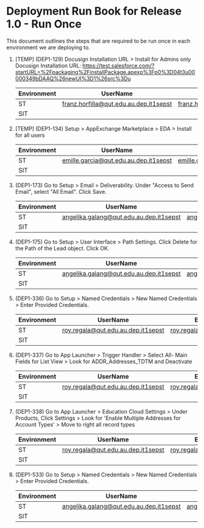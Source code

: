 # Deployment Run Book for Release 1.0 - Run Once

This document outlines the steps that are required to be run once in each environment we are deploying to.

1. [TEMP] (DEP1-129) Docusign Installation URL > Install for Admins only 
Docusign Installation URL: https://test.salesforce.com/?startURL=%2Fpackaging%2FinstallPackage.apexp%3Fp0%3D04t3u00000349bDAAQ%26newUI%3D1%26src%3Du 
   

      | Environment  | UserName                                  | Email                        | 
      |--------------|-------------------------------------------|------------------------------|
      | ST           |franz.horfilla@qut.edu.au.dep.it1sepst     |franz.horfilla@qut.edu.au     | 
      | SIT          |                                           |                              | 

2. [TEMP] (DEP1-134) Setup > AppExchange Marketplace > EDA > Install for all users
   
      | Environment  | UserName                                  | Email                        | 
      |--------------|-------------------------------------------|------------------------------|
      | ST           |	emille.garcia@qut.edu.au.dep.it1sepst    |emille.garcia@qut.edu.au      | 
      | SIT          |                                           |                              |

3. (DEP1-173) Go to Setup > Email > Deliverability. Under "Access to Send Email", select "All Email". Click Save. 
   

      | Environment  | UserName                                  | Email                        | 
      |--------------|-------------------------------------------|------------------------------|
      | ST           |angelika.galang@qut.edu.au.dep.it1sepst    |angelika.galang@qut.edu.au    | 
      | SIT          |                                           |                              | 

4. (DEP1-175) Go to Setup > User Interface > Path Settings. Click Delete for the Path of the Lead object. Click OK.
   
      | Environment  | UserName                                  | Email                        | 
      |--------------|-------------------------------------------|------------------------------|
      | ST           |angelika.galang@qut.edu.au.dep.it1sepst    |angelika.galang@qut.edu.au    | 
      | SIT          |                                           |                              | 

5. (DEP1-336) Go to Setup > Named Credentials > New Named Credentials > Enter Provided Credentials.
   
      | Environment  | UserName                                  | Email                        | 
      |--------------|-------------------------------------------|------------------------------|
      | ST           |roy.regala@qut.edu.au.dep.it1sepst         |roy.regala@qut.edu.au         | 
      | SIT          |                                           |                              | 

6. (DEP1-337) Go to App Launcher > Trigger Handler > Select All- Main Fields for List View > Look for ADDR_Addresses_TDTM and Deactivate
   
      | Environment  | UserName                                  | Email                        | 
      |--------------|-------------------------------------------|------------------------------|
      | ST           |roy.regala@qut.edu.au.dep.it1sepst         |roy.regala@qut.edu.au         | 
      | SIT          |                                           |                              | 

7. (DEP1-338) Go to App Launcher > Education Cloud Settings > Under Products, Click Settings > Look for 'Enable Multiple Addresses for Account Types' > Move to right all record types
   
      | Environment  | UserName                                  | Email                        | 
      |--------------|-------------------------------------------|------------------------------|
      | ST           |roy.regala@qut.edu.au.dep.it1sepst         |roy.regala@qut.edu.au         | 
      | SIT          |                                           |                              |

8. (DEP1-533) Go to Setup > Named Credentials > New Named Credentials > Enter Provided Credentials.
   
      | Environment  | UserName                                  | Email                        | 
      |--------------|-------------------------------------------|------------------------------|
      | ST           |angelika.galang@qut.edu.au.dep.it1sepst    |angelika.galang@qut.edu.au    | 
      | SIT          |                                           |                              | 
      